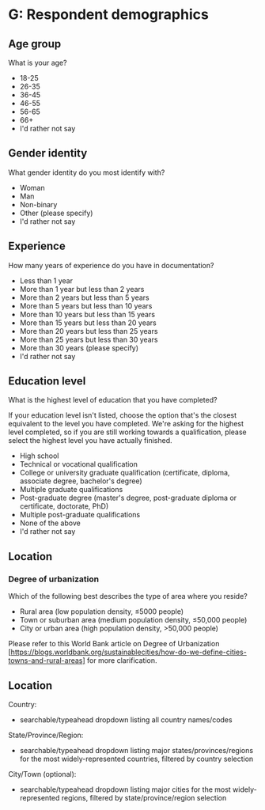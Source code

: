 # G: Respondent demographics

## Age group

What is your age?

- 18-25
- 26-35
- 36-45
- 46-55
- 56-65
- 66+
- I'd rather not say

## Gender identity

What gender identity do you most identify with?

- Woman
- Man
- Non-binary
- Other (please specify)
- I'd rather not say

## Experience

How many years of experience do you have in documentation?

- Less than 1 year
- More than 1 year but less than  2 years
- More than 2 years but less than  5 years
- More than 5 years but less than 10 years
- More than 10 years but less than 15 years
- More than 15 years but less than 20 years
- More than 20 years but less than 25 years
- More than 25 years but less than 30 years
- More than 30 years (please specify)
- I'd rather not say

## Education level

What is the highest level of education that you have completed?

If your education level isn't listed, choose the option that's the closest equivalent to the level you have completed. We're asking for the highest level completed, so if you are still working towards a qualification, please select the highest level you have actually finished.

- High school
- Technical or vocational qualification
- College or university graduate qualification (certificate, diploma, associate degree, bachelor's degree)
- Multiple graduate qualifications
- Post-graduate degree (master's degree, post-graduate diploma or certificate, doctorate, PhD)
- Multiple post-graduate qualifications
- None of the above
- I'd rather not say

## Location

### Degree of urbanization

Which of the following best describes the type of area where you reside?

- Rural area (low population density, ≤5000 people)
- Town or suburban area (medium population density, ≤50,000 people)
- City or urban area (high population density, >50,000 people)

Please refer to this World Bank article on Degree of Urbanization [https://blogs.worldbank.org/sustainablecities/how-do-we-define-cities-towns-and-rural-areas] for more clarification.

## Location

Country: 

- searchable/typeahead dropdown listing all country names/codes

State/Province/Region: 

- searchable/typeahead dropdown listing major states/provinces/regions for the most widely-represented countries, filtered by country selection

City/Town (optional): 

- searchable/typeahead dropdown listing major cities for the most widely-represented regions, filtered by state/province/region selection